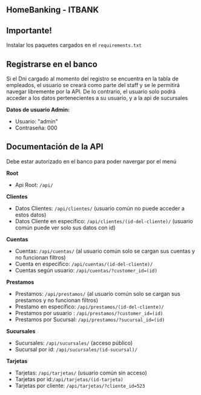 ## HomeBanking - ITBANK
## **Importante!**
Instalar los paquetes cargados en el `requirements.txt`

## Registrarse en el banco
Si el Dni cargado al momento del registro se encuentra en la tabla de empleados, el usuario se creará como parte del staff y se le permitirá navegar libremente por la API. De lo contrario, el usuario solo podrá acceder a los datos pertenecientes a su usuario, y a la api de sucursales

**Datos de usuario Admin:**
- Usuario: "admin"
- Contraseña: 000
## Documentación de la API
Debe estar autorizado en el banco para poder navergar por el menú

**Root**
- Api Root: `/api/`

**Clientes**
- Datos Clientes: `/api/clientes/`
  (usuario común no puede acceder a estos datos)
- Datos Cliente en específico: `/api/clientes/(id-del-cliente)/` 
(usuario común puede ver solo sus datos con id)

**Cuentas**
- Cuentas: `/api/cuentas/` (al usuario común solo se cargan sus cuentas y no funcionan filtros)
- Cuenta en específico: `/api/cuentas/(id-del-cliente)/`
- Cuentas según usuario: `/api/cuentas/?customer_id=(id)`

**Prestamos**
- Prestamos: `/api/prestamos/` (al usuario común solo se cargan sus prestamos y no funcionan filtros)
- Prestamo en específico: `/api/prestamos/(id-del-cliente)/`
- Prestamos por usuario : `/api/prestamos/?customer_id=(id)`
- Prestamos por Sucursal: `/api/prestamos/?sucursal_id=(id)`

**Sucursales**
- Sucursales: `/api/sucursales/`
  (acceso público)
- Sucursal por id: `/api/sucursales/(id-sucursal)/`

**Tarjetas**
- Tarjetas: `/api/tarjetas/`
(usuario común sin acceso)
- Tarjetas por id:`/api/tarjetas/(id-tarjeta)`
- Tarjetas por cliente: `/api/tarjetas/?cliente_id=523`
